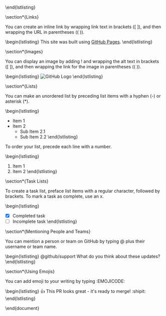 \end{lstlisting}

\section*{Links}

You can create an inline link by wrapping link text in brackets (\[ \]), and then wrapping the URL in parentheses (\( \)).

\begin{lstlisting}
This site was built using [GitHub Pages](https://pages.github.com/).
\end{lstlisting}

\section*{Images}

You can display an image by adding ! and wrapping the alt text in brackets (\[ \]), and then wrapping the link for the image in parentheses (\( \)).

\begin{lstlisting}
![GitHub Logo](/images/logo.png)
\end{lstlisting}

\section*{Lists}

You can make an unordered list by preceding list items with a hyphen (-) or asterisk (*).

\begin{lstlisting}
- Item 1
- Item 2
  - Sub Item 2.1
  - Sub Item 2.2
\end{lstlisting}

To order your list, precede each line with a number.

\begin{lstlisting}
1. Item 1
2. Item 2
\end{lstlisting}

\section*{Task Lists}

To create a task list, preface list items with a regular character, followed by brackets. To mark a task as complete, use an x.

\begin{lstlisting}
- [x] Completed task
- [ ] Incomplete task
\end{lstlisting}

\section*{Mentioning People and Teams}

You can mention a person or team on GitHub by typing @ plus their username or team name.

\begin{lstlisting}
@github/support What do you think about these updates?
\end{lstlisting}

\section*{Using Emojis}

You can add emoji to your writing by typing :EMOJICODE:

\begin{lstlisting}
:+1: This PR looks great - it's ready to merge! :shipit:
\end{lstlisting}

\end{document}

